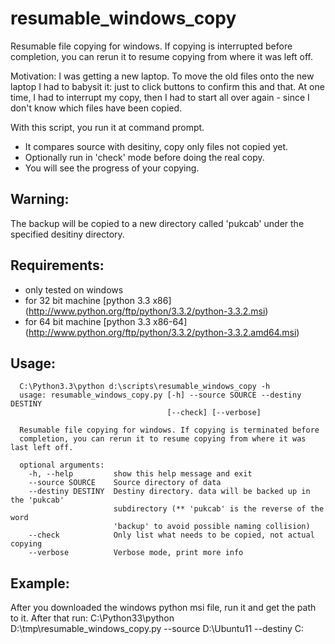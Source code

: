 resumable_windows_copy
======================

Resumable file copying for windows. If copying is interrupted before completion, 
you can rerun it to resume copying from where it was left off.

Motivation:
I was getting a new laptop. To move the old files onto the new laptop I had to babysit it: 
just to click buttons to confirm this and that. At one time, I had to interrupt my copy, 
then I had to start all over again - since I don't know which files have been copied.

With this script, you run it at command prompt.
* It compares source with desitiny, copy only files not copied yet.
* Optionally run in 'check' mode before doing the real copy.
* You will see the progress of your copying.

Warning:
----------------------
The backup will be copied to a new directory called 'pukcab' under the specified desitiny
directory.

Requirements:
----------------------
* only tested on windows
* for 32 bit machine [python 3.3 x86] (http://www.python.org/ftp/python/3.3.2/python-3.3.2.msi)
* for 64 bit machine [python 3.3 x86-64] (http://www.python.org/ftp/python/3.3.2/python-3.3.2.amd64.msi)

Usage:
----------------------
      C:\Python3.3\python d:\scripts\resumable_windows_copy -h
      usage: resumable_windows_copy.py [-h] --source SOURCE --destiny DESTINY
                                       [--check] [--verbose]

      Resumable file copying for windows. If copying is terminated before
      completion, you can rerun it to resume copying from where it was last left off.

      optional arguments:
        -h, --help         show this help message and exit
        --source SOURCE    Source directory of data
        --destiny DESTINY  Destiny directory. data will be backed up in the 'pukcab'
                           subdirectory (** 'pukcab' is the reverse of the word
                           'backup' to avoid possible naming collision)
        --check            Only list what needs to be copied, not actual copying
        --verbose          Verbose mode, print more info

Example:
---------------------
After you downloaded the windows python msi file, run it and get the path to it. After that run:
C:\Python33\python D:\tmp\resumable_windows_copy.py --source D:\Ubuntu11 --destiny C:

#
